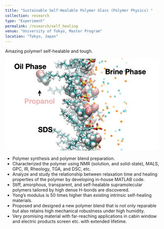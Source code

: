 ```yaml
---
title: "Sustainable Self-Healable Polymer Glass (Polymer Physics) "
collection: research
type: "Experiment"
permalink: /research/self_healing
venue: "University of Tokyo, Master Program"
location: "Tokyo, Japan"
---
```


Amazing polymer! self-healable and tough.

<img src='/images/research_pictures/interfacial_properties.png' width='500' height='300'>

- Polymer synthesis and polymer blend preparation.
- Characterized the polymer using NMR (solution, and solid-state), MALS, GPC, IR, Rheology, TGA, and DSC, etc.
- Analyze and study the relationship between relaxation time and healing properties of the polymer by developing in-house MATLAB code. 
- Stiff, amorphous, transparent, and self-healable supramolecular polymers tailored by high dense H-bonds are discovered. 
- Yong’s modulus is 50 times higher than existing intrinsic self-healing materials.
- Proposed and designed a new polymer blend that is not only reparable but also retains high mechanical robustness under high humidity. 
- Very promising material with far-reaching applications in cabin window and electric products screen etc. with extended lifetime. 
 
